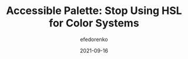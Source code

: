 ---
author: efedorenko
date: 2021-09-16
permalink: false
publisher: wildbit
tags:
  - accessibility
  - css
  - colors
target_url: https://wildbit.com/blog/2021/09/16/accessible-palette-stop-using-hsl-for-color-systems
title: "Accessible Palette: Stop Using HSL for Color Systems"
---